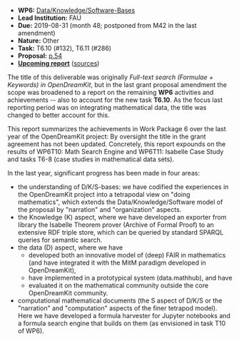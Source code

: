 - **WP6:** [Data/Knowledge/Software-Bases](https://github.com/OpenDreamKit/OpenDreamKit/tree/master/WP6)
- **Lead Institution:** FAU
- **Due:** 2019-08-31 (month 48; postponed from M42 in the last amendment)
- **Nature:** Other
- **Task:** T6.10 (#132), T6.11 (#286)
- **Proposal:** [p.54](https://github.com/OpenDreamKit/OpenDreamKit/raw/master/Proposal/proposal-www.pdf)
- **[Upcoming report](https://github.com/OpenDreamKit/OpenDreamKit/raw/master/WP6/D6.10/report-final.pdf)** ([sources](https://github.com/OpenDreamKit/OpenDreamKit/raw/master/WP6/D6.10/))

The title of this deliverable was originally *Full-text search (Formulae +  Keywords) in OpenDreamKit*, but in the last grant proposal amendment the scope was broadened to a report on the remaining **WP6** activities and achievements -- also to account for the new task **T6.10**. As the focus last reporting period was on integrating mathematical data, the title was changed to better account for this. 
 
This report summarizes the achievements in Work Package 6 over the last year of the OpenDreamKit project: By oversight the title in the grant agreement has not been updated. Concretely, this report expounds on the results of WP6T10: Math Search Engine and WP6T11: Isabelle Case Study and tasks T6-8 (case studies in mathematical data sets).

In the last year, significant progress has been made in four areas: 
-  the understanding of D/K/S-bases: we have codified the experiences in the OpenDreamKit project into a tetrapodal view on "doing mathematics", which extends the Data/Knowledge/Software model of the proposal by "narration" and  "organization" aspects. 
-  the Knowledge (K) aspect, where we have developed an exporter from library the Isabelle Theorem prover (Archive of Formal Proof) to an extensive RDF triple store, which can be queried by standard SPARQL queries for semantic search. 
- the data (D) aspect, where we have 
  * developed both an innovative model of (deep) FAIR in mathematics (and have integrated it with the MitM paradigm developed in OpenDreamKit),  
  * have implemented in a prototypical system (data.mathhub), and have
  * evaluated it on the mathematical community outside the core OpenDreamKit community. 
- computational mathematical documents (the S aspect of D/K/S or the "narration" and "computation" aspects of the finer tetrapod model). Here we have developed a formula harvester for Jupyter notebooks and a formula search engine that builds on them (as envisioned in task T10 of WP6).

